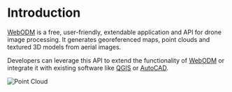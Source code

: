 # Introduction

[WebODM](https://github.com/julianpalladino/WebODM) is a free, user-friendly, extendable application and API for drone image processing. It generates georeferenced maps, point clouds and textured 3D models from aerial images.

Developers can leverage this API to extend the functionality of [WebODM](https://github.com/julianpalladino/WebODM) or integrate it with existing software like [QGIS](http://www.qgis.org/) or [AutoCAD](http://www.autodesk.com/products/autocad/overview).

![Point Cloud](https://raw.githubusercontent.com/OpenDroneMap/WebODM/master/screenshots/pointcloud.png)